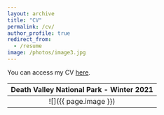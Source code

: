 ```yaml
---
layout: archive
title: "CV"
permalink: /cv/
author_profile: true
redirect_from:
  - /resume
image: /photos/image3.jpg
---
```


You can access my CV [here](http://benshaver.github.io/files/BSCV.pdf).

| <b>Death Valley National Park - Winter 2021</b>|
|:--:|
| ![]({{ page.image }}) | 

